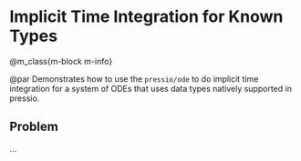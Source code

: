 
# Implicit Time Integration for Known Types

@m_class{m-block m-info}

@par
Demonstrates how to use the `pressio/ode` to do
implicit time integration for a system of ODEs that uses
data types natively supported in pressio.

## Problem

...
